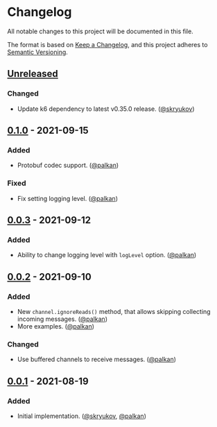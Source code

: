# Changelog
All notable changes to this project will be documented in this file.

The format is based on [Keep a Changelog],
and this project adheres to [Semantic Versioning].

## [Unreleased]

### Changed
- Update k6 dependency to latest v0.35.0 release. ([@skryukov])

## [0.1.0] - 2021-09-15
### Added
- Protobuf codec support. ([@palkan])

### Fixed
- Fix setting logging level. ([@palkan])

## [0.0.3] - 2021-09-12
### Added
- Ability to change logging level with `logLevel` option. ([@palkan])

## [0.0.2] - 2021-09-10
### Added
- New `channel.ignoreReads()` method, that allows skipping collecting incoming messages. ([@palkan])
- More examples. ([@palkan])

### Changed
- Use buffered channels to receive messages. ([@palkan])


## [0.0.1] - 2021-08-19
### Added
- Initial implementation. ([@skryukov], [@palkan])

[@skryukov]: https://github.com/skryukov
[@palkan]: https://github.com/palkan

[Unreleased]: https://github.com/anycable/xk6-cable/compare/v0.1.0...HEAD
[0.1.0]: https://github.com/anycable/xk6-cable/compare/v0.0.3...v0.1.0
[0.0.3]: https://github.com/anycable/xk6-cable/compare/v0.0.2...v0.0.3
[0.0.2]: https://github.com/anycable/xk6-cable/compare/v0.0.1...v0.0.2
[0.0.1]: https://github.com/anycable/xk6-cable/releases/tag/v0.0.1

[Keep a Changelog]: https://keepachangelog.com/en/1.0.0/
[Semantic Versioning]: https://semver.org/spec/v2.0.0.html
